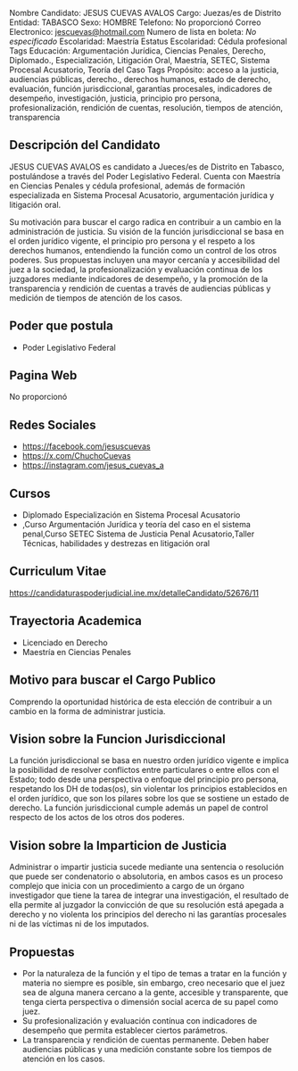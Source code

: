 Nombre Candidato: JESUS CUEVAS AVALOS
Cargo: Juezas/es de Distrito
Entidad: TABASCO
Sexo: HOMBRE
Telefono: No proporcionó
Correo Electronico: jescuevas@hotmail.com
Numero de lista en boleta: *No especificado*
Escolaridad: Maestría
Estatus Escolaridad: Cédula profesional
Tags Educación: Argumentación Jurídica, Ciencias Penales, Derecho, Diplomado., Especialización, Litigación Oral, Maestría, SETEC, Sistema Procesal Acusatorio, Teoría del Caso
Tags Propósito: acceso a la justicia, audiencias públicas, derecho., derechos humanos, estado de derecho, evaluación, función jurisdiccional, garantías procesales, indicadores de desempeño, investigación, justicia, principio pro persona, profesionalización, rendición de cuentas, resolución, tiempos de atención, transparencia


## Descripción del Candidato 

JESUS CUEVAS AVALOS es candidato a Jueces/es de Distrito en Tabasco, postulándose a través del Poder Legislativo Federal. Cuenta con Maestría en Ciencias Penales y cédula profesional, además de formación especializada en Sistema Procesal Acusatorio, argumentación jurídica y litigación oral.

Su motivación para buscar el cargo radica en contribuir a un cambio en la administración de justicia. Su visión de la función jurisdiccional se basa en el orden jurídico vigente, el principio pro persona y el respeto a los derechos humanos, entendiendo la función como un control de los otros poderes. Sus propuestas incluyen una mayor cercanía y accesibilidad del juez a la sociedad, la profesionalización y evaluación continua de los juzgadores mediante indicadores de desempeño, y la promoción de la transparencia y rendición de cuentas a través de audiencias públicas y medición de tiempos de atención de los casos.


## Poder que postula

- Poder Legislativo Federal


## Pagina Web

No proporcionó


## Redes Sociales

- https://facebook.com/jesuscuevas
- https://x.com/ChuchoCuevas
- https://instagram.com/jesus_cuevas_a


## Cursos

- Diplomado Especialización en Sistema Procesal Acusatorio
- ,Curso Argumentación Jurídica y teoría del caso en el sistema penal,Curso SETEC Sistema de Justicia Penal Acusatorio,Taller Técnicas, habilidades y destrezas en litigación oral


## Curriculum Vitae

https://candidaturaspoderjudicial.ine.mx/detalleCandidato/52676/11


## Trayectoria Academica

- Licenciado en Derecho
- Maestría en Ciencias Penales


## Motivo para buscar el Cargo Publico

Comprendo la oportunidad histórica de esta elección de contribuir a un cambio en la forma de administrar justicia.


## Vision sobre la Funcion Jurisdiccional

La función jurisdiccional se basa en nuestro orden jurídico vigente e implica la posibilidad de resolver conflictos entre particulares o entre ellos con el Estado; todo desde una perspectiva o enfoque del principio pro persona, respetando los DH de todas(os), sin violentar los principios establecidos en el orden jurídico, que son los pilares sobre los que se sostiene un estado de derecho. La función jurisdiccional cumple además un papel de control respecto de los actos de los otros dos poderes.


## Vision sobre la Imparticion de Justicia

Administrar o impartir justicia sucede mediante una sentencia o resolución que puede ser condenatorio o absolutoria, en ambos casos es un proceso complejo que inicia con un procedimiento a cargo de un órgano investigador que tiene la tarea de integrar una investigación, el resultado de ella permite al juzgador la convicción de que su resolución está apegada a derecho y no violenta los principios del derecho ni las garantías procesales ni de las víctimas ni de los imputados.


## Propuestas

- Por la naturaleza de la función y el tipo de temas a tratar en la función y materia no siempre es posible, sin embargo, creo necesario que el juez sea de alguna manera cercano a la gente, accesible y transparente, que tenga cierta perspectiva o dimensión social acerca de su papel como juez.
- Su profesionalización y evaluación contínua con indicadores de desempeño que permita establecer ciertos parámetros.
- La transparencia y rendición de cuentas permanente. Deben haber audiencias públicas y una medición constante sobre los tiempos de atención en los casos.

